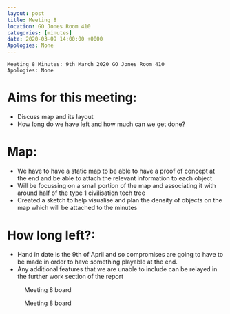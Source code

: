 ```yaml
---
layout: post
title: Meeting 8
location: GO Jones Room 410
categories: [minutes]
date: 2020-03-09 14:00:00 +0000
Apologies: None
---
```


```
Meeting 8 Minutes: 9th March 2020 GO Jones Room 410
Apologies: None
```

# Aims for this meeting:

 - Discuss map and its layout
 - How long do we have left and how much can we get done?

# Map: 

 - We have to have a static map to be able to have a proof of concept at the end and be able to attach the relevant information to each object
 - Will be focussing on a small portion of the map and associating it with around half of the type 1 civilisation tech tree
 - Created a sketch to help visualise and plan the density of objects on the map which will be attached to the minutes

# How long left?:

 - Hand in date is the 9th of April and so compromises are going to have to be made in order to have something playable at the end.
 - Any additional features that we are unable to include can be relayed in the further work section of the report

<div class="row">
 <figure class="6u 12u$(small)">
   <img src="{{ "/assets/images/pictures/meeting_8-board-crop.png" | absolute_url }}" alt="" /><figcaption>Meeting 8 board</figcaption>
 </figure>
 <figure class="6u 12u$(small)">
   <img src="{{  "/assets/images/pictures/meeting_8-board.png" | absolute_url  }}" alt="" /><figcaption>Meeting 8 board</figcaption>
 </figure>
</div>
